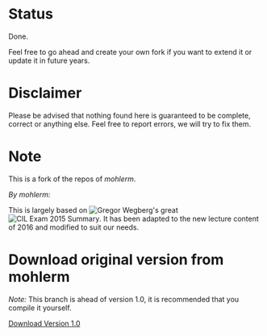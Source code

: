 # Status
Done.

Feel free to go ahead and create your own fork if you want to extend it or update it in future years.

# Disclaimer
Please be advised that nothing found here is guaranteed to be complete, correct or anything else. Feel free to report errors, we will try to fix them.

# Note

This is a fork of the repos of *mohlerm*.

*By mohlerm:*

This is largely based on ![Gregor Wegberg's](https://github.com/groggi) great ![CIL Exam 2015 Summary](https://github.com/groggi/eth-cil-exam-summary).
It has been adapted to the new lecture content of 2016 and modified to suit our needs.

# Download original version from mohlerm

*Note:* This branch is ahead of version 1.0, it is recommended that you compile it yourself.

[Download Version 1.0](https://github.com/mohlerm/eth-cil-exam-summary/releases/download/v1.0/eth-cil-exam-summary-2016-1.0.pdf)

